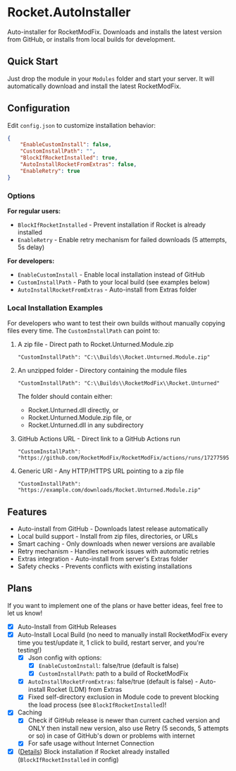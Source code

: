 # Rocket.AutoInstaller

Auto-installer for RocketModFix. Downloads and installs the latest version from GitHub, or installs from local builds for development.

## Quick Start

Just drop the module in your `Modules` folder and start your server. It will automatically download and install the latest RocketModFix.

## Configuration

Edit `config.json` to customize installation behavior:

```json
{
	"EnableCustomInstall": false,
	"CustomInstallPath": "",
	"BlockIfRocketInstalled": true,
	"AutoInstallRocketFromExtras": false,
	"EnableRetry": true
}
```

### Options

**For regular users:**
- `BlockIfRocketInstalled` - Prevent installation if Rocket is already installed
- `EnableRetry` - Enable retry mechanism for failed downloads (5 attempts, 5s delay)

**For developers:**
- `EnableCustomInstall` - Enable local installation instead of GitHub
- `CustomInstallPath` - Path to your local build (see examples below)
- `AutoInstallRocketFromExtras` - Auto-install from Extras folder

### Local Installation Examples

For developers who want to test their own builds without manually copying files every time. The `CustomInstallPath` can point to:

1. A zip file - Direct path to Rocket.Unturned.Module.zip
   ```
   "CustomInstallPath": "C:\\Builds\\Rocket.Unturned.Module.zip"
   ```

2. An unzipped folder - Directory containing the module files
   ```
   "CustomInstallPath": "C:\\Builds\\RocketModFix\\Rocket.Unturned"
   ```
   
   The folder should contain either:
   - Rocket.Unturned.dll directly, or
   - Rocket.Unturned.Module.zip file, or
   - Rocket.Unturned.dll in any subdirectory

3. GitHub Actions URL - Direct link to a GitHub Actions run
   ```
   "CustomInstallPath": "https://github.com/RocketModFix/RocketModFix/actions/runs/17277595277"
   ```

4. Generic URI - Any HTTP/HTTPS URL pointing to a zip file
   ```
   "CustomInstallPath": "https://example.com/downloads/Rocket.Unturned.Module.zip"
   ```

## Features

- Auto-install from GitHub - Downloads latest release automatically
- Local build support - Install from zip files, directories, or URLs
- Smart caching - Only downloads when newer versions are available
- Retry mechanism - Handles network issues with automatic retries
- Extras integration - Auto-install from server's Extras folder
- Safety checks - Prevents conflicts with existing installations

## Plans

If you want to implement one of the plans or have better ideas, feel free to let us know!

- [x] Auto-Install from GitHub Releases
- [x] Auto-Install Local Build (no need to manually install RocketModFix every time you test/update it, 1 click to build, restart server, and you're testing!)
	- [x] Json config with options:
  		- [x] `EnableCustomInstall`: false/true (default is false)
    	- [x] `CustomInstallPath`: path to a build of RocketModFix
    - [x] `AutoInstallRocketFromExtras`: false/true (default is false) - Auto-install Rocket (LDM) from Extras
    - [x] Fixed self-directory exclusion in Module code to prevent blocking the load process (see `BlockIfRocketInstalled`)!
- [x] Caching
	- [x] Check if GitHub release is newer than current cached version and ONLY then install new version, also use Retry (5 seconds, 5 attempts or so) in case of GitHub's down or problems with internet
	- [x] For safe usage without Internet Connection
- [x] ([Details](https://github.com/RocketModFix/RocketModFix/issues/119)) Block installation if Rocket already installed (`BlockIfRocketInstalled` in config)